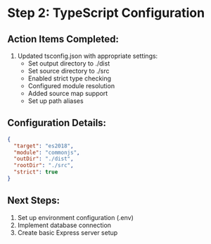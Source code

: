 # Step 2: TypeScript Configuration

## Action Items Completed:
1. Updated tsconfig.json with appropriate settings:
   - Set output directory to ./dist
   - Set source directory to ./src
   - Enabled strict type checking
   - Configured module resolution
   - Added source map support
   - Set up path aliases

## Configuration Details:
```json
{
  "target": "es2018",
  "module": "commonjs",
  "outDir": "./dist",
  "rootDir": "./src",
  "strict": true
}
```

## Next Steps:
1. Set up environment configuration (.env)
2. Implement database connection
3. Create basic Express server setup 